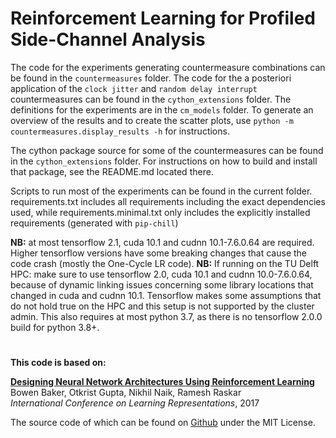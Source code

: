 Reinforcement Learning for Profiled Side-Channel Analysis
========
The code for the experiments generating countermeasure combinations can be found in the `countermeasures` folder.
The code for the a posteriori application of the `clock jitter` and `random delay interrupt` countermeasures can be found in the `cython_extensions` folder.
The definitions for the experiments are in the `cm_models` folder.
To generate an overview of the results and to create the scatter plots, use `python -m countermeasures.display_results -h` for instructions.

The cython package source for some of the countermeasures can be found in the `cython_extensions` folder. For instructions on how to build and install that package, see the README.md located there.


Scripts to run most of the experiments can be found in the current folder.
requirements.txt includes all requirements including the exact dependencies used, while requirements.minimal.txt only includes the explicitly installed requirements (generated with `pip-chill`)

**NB:** at most tensorflow 2.1, cuda 10.1 and cudnn 10.1-7.6.0.64 are required. Higher tensorflow versions have some breaking changes that cause the code crash (mostly the One-Cycle LR code). 
**NB:** If running on the TU Delft HPC: make sure to use tensorflow 2.0, cuda 10.1 and cudnn 10.0-7.6.0.64, because of dynamic linking issues concerning some library locations that changed in cuda and cudnn 10.1. Tensorflow makes some assumptions that do not hold true on the HPC and this setup is not supported by the cluster admin. This also requires at most python 3.7, as there is no tensorflow 2.0.0 build for python 3.8+.
#
**This code is based on:**

**[Designing Neural Network Architectures Using Reinforcement Learning](https://arxiv.org/pdf/1611.02167.pdf)**   
Bowen Baker, Otkrist Gupta, Nikhil Naik, Ramesh Raskar  
*International Conference on Learning Representations*, 2017

The source code of which can be found on [Github](https://github.com/bowenbaker/metaqnn/) under the MIT License.
